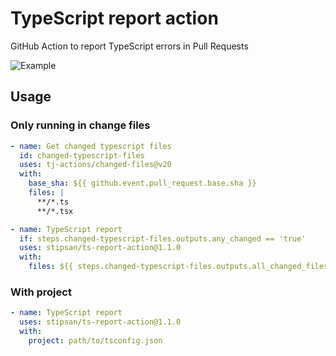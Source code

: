 # TypeScript report action

GitHub Action to report TypeScript errors in Pull Requests

![Example](https://i.imgur.com/pfI3zw1.png)

## Usage

### Only running in change files

```yml
- name: Get changed typescript files
  id: changed-typescript-files
  uses: tj-actions/changed-files@v20
  with:
    base_sha: ${{ github.event.pull_request.base.sha }}
    files: |
      **/*.ts
      **/*.tsx

- name: TypeScript report
  if: steps.changed-typescript-files.outputs.any_changed == 'true'
  uses: stipsan/ts-report-action@1.1.0
  with:
    files: ${{ steps.changed-typescript-files.outputs.all_changed_files }}
```

### With project

```yml
- name: TypeScript report
  uses: stipsan/ts-report-action@1.1.0
  with:
    project: path/to/tsconfig.json
```
